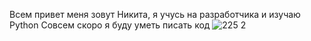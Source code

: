 Всем привет меня зовут Никита, я учусь на разработчика и изучаю Python
Совсем скоро я буду уметь писать код
![225 2](https://github.com/user-attachments/assets/93bf0979-9aee-4758-92a7-bb9be318aa7e)
